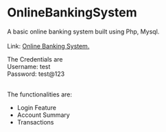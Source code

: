 ﻿# OnlineBankingSystem
 A basic online banking system built using Php, Mysql.<br/>
 </br>
 Link: <a href = "https://doctrinal-complianc.000webhostapp.com/login.php" target="_blank">Online Banking System.</a>
 </br>
 
 The Credentials are <br/>
 Username: test</br>
 Password: test@123</br>
 
</br>
The functionalities are: <br/>
<ul>
  <li>Login Feature</li>
  <li>Account Summary</li>
  <li>Transactions</li>
<ul/>
